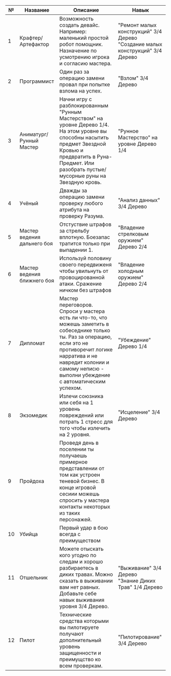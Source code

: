 
| №   | Название                    | Описание                                                                                                                                                                                                                                         | Навык                                                                         |
| --- | --------------------------- | ------------------------------------------------------------------------------------------------------------------------------------------------------------------------------------------------------------------------------------------------ | ----------------------------------------------------------------------------- |
| 1   | Крафтер/Артефактор          | Возможность создать девайс. Например: маленький простой робот помощник. Назначение по усмотрению игрока и согласию мастера.                                                                                                                      | "Ремонт малых конструкций" 3/4 Дерево "Создание малых конструкций" 3/4 Дерево |
| 2   | Программист                 | Один раз за операцию замени провал при попытке взлома на успех.                                                                                                                                                                                  | "Взлом" 3/4 Дерево                                                            |
| 3   | Аниматург/Рунный Мастер     | Начни игру с разблокированным "Рунным Мастерством" на уровне Дерево 1/4. На этом уровне вы способны насытить предмет Звездной Кровью и предвратить в Руна-Предмет. Или разобрать пустые/мусорные руны на Звездную кровь.                         | "Рунное Мастерство" на уровне Дерево 1/4                                      |
| 4   | Учёный                      | Дважды за операцию замени проверку любого атрибута на проверку Разума.                                                                                                                                                                           | "Анализ данных" 3/4 Дерево                                                    |
| 5   | Мастер ведения дальнего боя | Отстуствие штрафов за стрельбу вплотную. Боезапас тратится только при выпадении 1.                                                                                                                                                               | "Владение стрелковым оружием" Дерево 2/4                                      |
| 6   | Мастер ведения ближнего боя | Используй половину своего передвиженя чтобы увильнуть от провоцированной атаки. Сражение ничком без штрафов                                                                                                                                      | "Владение холодным оружием" Дерево 2/4                                        |
| 7   | Дипломат                    | Мастер переговоров. Спроси у мастера есть ли что-то, что можешь заметить в собеседнике только ты. Раз за операцию, если это не противоречит логике нарратива и не навредит колонии и самому неписю - выполни убеждение с автоматическим успехом. | "Убеждение"<br>Дерево 1/4                                                     |
| 8   | Экзомедик                   | Излечи союзника или себя на 1 уровень повреждений или потрать 1 стресс для того чтобы излечить на 2 уровня.                                                                                                                                      | "Исцеление" 3/4 Дерево                                                        |
| 9   | Пройдоха                    | Проведя день в поселении ты получаешь примерное представлении от том как устроен теневой бизнес. В конце игровой сесиии можешь спросить у мастера контакты некоторых из таких персонажей.                                                        |                                                                               |
| 10  | Убийца                      | Первый удар в бою всегда с преимуществом                                                                                                                                                                                                         |                                                                               |
| 11  | Отшельник                   | Можете отыскать кого угодно по следам и хорошо разбираетесь в диких травах. Можно сказать в выживании вам нет равных. Добавьте себе навык выживания уровня 3/4 Дерево.                                                                           | "Выживание" 3/4 Дерево<br>"Знание Диких Трав" 1/4 Дерево                      |
| 12  | Пилот                       | Технические средства которыми вы пилотируете получают дополнительный уровень защищенности и преимущство ко всем проверкам.                                                                                                                       | "Пилотирование"<br>3/4 Дерево                                                 |


